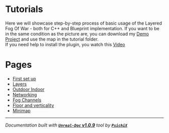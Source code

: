 # Tutorials

Here we will showcase step-by-step process of basic usage of the Layered Fog Of War - both for C++ and Blueprint implementation.
If you want to be in the same condition as the picture are, you can download my [Demo Project](https://github.com/gandoulf/LayeredFOW_Demo) and use the map in the tutorial folder. <br />
If you need help to install the plugin, you watch this [Video](https://www.youtube.com/watch?v=BVz-TQKzHNY)

# Pages

- [First set up](/book/Tutorials/First_set_up.md)
- [Layers](/book/Tutorials/Layers.md)
- [Outdoor Indoor](/book/Tutorials/Outdoor_Indoor.md)
- [Networking](/book/Tutorials/Networking.md)
- [Fog Channels](/book/Tutorials/FogChannels.md)
- [Floor and verticality](/book/Tutorials/Floor_Verticality.md)
- [Minimap](/book/Tutorials/Minimap.md)

---
_Documentation built with [**`Unreal-Doc` v1.0.9**](https://github.com/PsichiX/unreal-doc) tool by [**`PsichiX`**](https://github.com/PsichiX)_